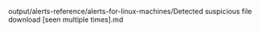 output/alerts-reference/alerts-for-linux-machines/Detected suspicious file download [seen multiple times].md